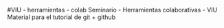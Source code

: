 #VIU - herramientas - colab
Seminario - Herramientas colaborativas - VIU
Material para el tutorial de git + github
